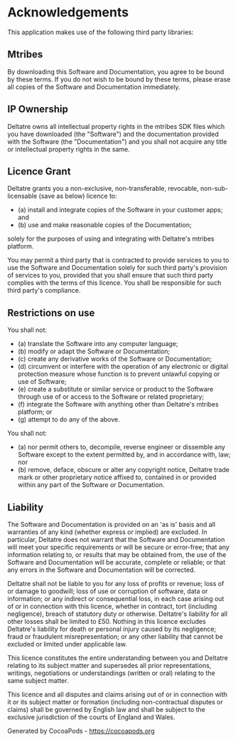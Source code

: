 # Acknowledgements
This application makes use of the following third party libraries:

## Mtribes

By downloading this Software and Documentation, you agree to be bound by these
terms. If you do not wish to be bound by these terms, please erase all copies of
the Software and Documentation immediately.

## IP Ownership

Deltatre owns all intellectual property rights in the mtribes SDK files which
you have downloaded (the "Software") and the documentation provided with the
Software (the "Documentation") and you shall not acquire any title or
intellectual property rights in the same.

## Licence Grant

Deltatre grants you a non-exclusive, non-transferable, revocable,
non-sub-licensable (save as below) licence to:

- (a) install and integrate copies of the Software in your customer apps; and
- (b) use and make reasonable copies of the Documentation;

solely for the purposes of using and integrating with Deltatre's mtribes
platform.

You may permit a third party that is contracted to provide services to you to
use the Software and Documentation solely for such third party's provision of
services to you, provided that you shall ensure that such third party complies
with the terms of this licence. You shall be responsible for such third party's
compliance.

## Restrictions on use

You shall not:

- (a) translate the Software into any computer language;
- (b) modify or adapt the Software or Documentation;
- (c) create any derivative works of the Software or Documentation;
- (d) circumvent or interfere with the operation of any electronic or digital
  protection measure whose function is to prevent unlawful copying or use of
  Software;
- (e) create a substitute or similar service or product to the Software through
  use of or access to the Software or related proprietary;
- (f) integrate the Software with anything other than Deltatre's mtribes
  platform; or
- (g) attempt to do any of the above.

You shall not:

- (a) nor permit others to, decompile, reverse engineer or dissemble any
  Software except to the extent permitted by, and in accordance with, law; nor
- (b) remove, deface, obscure or alter any copyright notice, Deltatre trade mark
  or other proprietary notice affixed to, contained in or provided within any
  part of the Software or Documentation.

## Liability

The Software and Documentation is provided on an 'as is' basis and all
warranties of any kind (whether express or implied) are excluded. In particular,
Deltatre does not warrant that the Software and Documentation will meet your
specific requirements or will be secure or error-free; that any information
relating to, or results that may be obtained from, the use of the Software and
Documentation will be accurate, complete or reliable; or that any errors in the
Software and Documentation will be corrected.

Deltatre shall not be liable to you for any loss of profits or revenue; loss of
or damage to goodwill; loss of use or corruption of software, data or
information; or any indirect or consequential loss, in each case arising out of
or in connection with this licence, whether in contract, tort (including
negligence), breach of statutory duty or otherwise. Deltatre's liability for all
other losses shall be limited to £50. Nothing in this licence excludes
Deltatre's liability for death or personal injury caused by its negligence;
fraud or fraudulent misrepresentation; or any other liability that cannot be
excluded or limited under applicable law.

This licence constitutes the entire understanding between you and Deltatre
relating to its subject matter and supersedes all prior representations,
writings, negotiations or understandings (written or oral) relating to the same
subject matter.

This licence and all disputes and claims arising out of or in connection with it
or its subject matter or formation (including non-contractual disputes or
claims) shall be governed by English law and shall be subject to the exclusive
jurisdiction of the courts of England and Wales.


Generated by CocoaPods - https://cocoapods.org
